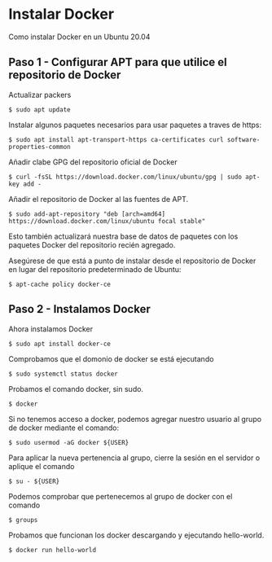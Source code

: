 # Instalar Docker

Como instalar Docker en un Ubuntu 20.04

## Paso 1 - Configurar APT para que utilice el repositorio de Docker

Actualizar packers

``` shel
$ sudo apt update
```

Instalar algunos paquetes necesarios para usar paquetes a traves de https:

``` shell
$ sudo apt install apt-transport-https ca-certificates curl software-properties-common
```

Añadir clabe GPG del repositorio oficial de Docker

``` shell
$ curl -fsSL https://download.docker.com/linux/ubuntu/gpg | sudo apt-key add -
```

Añadir el repositorio de Docker al las fuentes de APT.

``` shell
$ sudo add-apt-repository "deb [arch=amd64] https://download.docker.com/linux/ubuntu focal stable"
```

Esto también actualizará nuestra base de datos de paquetes con los paquetes Docker del repositorio recién agregado.

Asegúrese de que está a punto de instalar desde el repositorio de Docker en lugar del repositorio predeterminado de Ubuntu:

``` shell
$ apt-cache policy docker-ce
```

## Paso 2 - Instalamos Docker

Ahora instalamos Docker

``` shell
$ sudo apt install docker-ce
```

Comprobamos que el domonio de docker se está ejecutando

``` shell
$ sudo systemctl status docker
```

Probamos el comando docker, sin sudo.

``` shell
$ docker
```

Si no tenemos acceso a docker, podemos agregar nuestro usuario  al grupo de docker mediante el comando:

``` shell
$ sudo usermod -aG docker ${USER}
```

Para aplicar la nueva pertenencia al grupo, cierre la sesión en el servidor o aplique el comando

``` shell
$ su - ${USER}
```

Podemos comprobar que pertenecemos al grupo de docker con el comando

``` shell
$ groups
```

Probamos que funcionan los docker descargando y ejecutando hello-world.

``` shell
$ docker run hello-world
```
